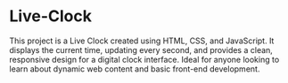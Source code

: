 # Live-Clock
This project is a Live Clock created using HTML, CSS, and JavaScript. It displays the current time, updating every second, and provides a clean, responsive design for a digital clock interface. Ideal for anyone looking to learn about dynamic web content and basic front-end development.
